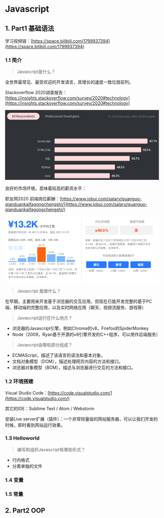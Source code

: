 # Javascript
## 1. Part1 基础语法

学习视频链：[https://space.bilibili.com/1799937394](https://space.bilibili.com/1799937394)

### 1.1 简介

> Javascript是什么？

全世界最常见、最受欢迎的开发语言，其增长的速度一致位居前列。

Stackoverflow 2020调查报告：[https://insights.stackoverflow.com/survey/2020#technology](https://insights.stackoverflow.com/survey/2020#technology)

![](01.png)

良好的市场环境，意味着较高的薪资水平：

职友网2020 前端岗位薪酬：[https://www.jobui.com/salary/quanguo-qianduankaifagongchengshi/](https://www.jobui.com/salary/quanguo-qianduankaifagongchengshi/)

![](02.png)

> Javascript 能做什么？

在早期，主要用来开发基于浏览器的交互应用，但现在已能开发完整的基于PC端、移动端的完整应用，以及实时网络应用（聊天、视频流服务、游戏等）

> Javascript运行在什么地方？

- 浏览器的Javascript引擎，例如Chrome的v8，Firefox的SpiderMonkey
- Node（2009，Ryan基于开源的v8引擎开发的C++程序，可以用作后端服务）

> Javascript由哪些部分组成？

- ECMAScript，描述了该语言的语法和基本对象。
- 文档对象模型（DOM），描述处理网页内容的方法和接口。
- 浏览器对象模型（BOM），描述与浏览器进行交互的方法和接口。

### 1.2 环境搭建

Visual Studio Code：[https://code.visualstudio.com/](https://code.visualstudio.com/)

其它的IDE：Sublime Text / Atom / Webstorm

安装Live server扩展（插件）：一个非常轻量级的网站服务器，可以让我们开发的时候，即时看到网站运行效果。

### 1.3 Helloworld

> 编写和组织Javascript有哪些形式？

- 行内格式
- 分离单独的文件

### 1.4 变量

### 1.5 常量

## 2. Part2 OOP

